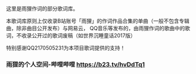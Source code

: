 这里是雨狸作词的部分歌词库。

本歌词库原则上仅收录B站账号「雨狸」的作词作品合集的单曲（一般不包含专辑曲，除非曲目公开发布）与网易云， QQ音乐等发布的，由雨狸作词的歌曲中的歌词，不收录公开过的歌词废稿（如世界沉睡童话2017版）

特别感谢QQ2170505231为本项目歌词提供的支持！

### 雨狸的个人空间-哔哩哔哩 https://b23.tv/hvDdTq1
